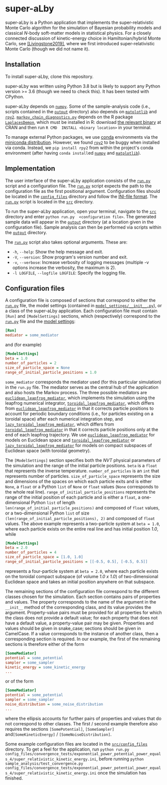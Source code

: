 # super-aLby
super-aLby is a Python application that implements the super-relativistic Monte Carlo algorithm for the simulation of 
Bayesian probability models and classical *N*-body soft-matter models in statistical physics. For a closely connected 
discussion of kinetic-energy choice in Hamiltonian/hybrid Monte Carlo, see [\[Livingstone2019\]](
https://academic.oup.com/biomet/article-abstract/106/2/303/5476364), where we first introduced super-relativistic Monte 
Carlo (though we did not name it).

## Installation

To install super-aLby, clone this repository.

super-aLby was written using Python 3.8 but is likely to support any Python version >= 3.6 (though we need to check 
this). It has been tested with CPython.

super-aLby depends on [`numpy`](https://numpy.org). Some of the sample-analysis code (i.e., scripts contained in the 
[`output`](src/output) directory) also depends on [`matplotlib`](https://matplotlib.org) and [`rpy2`](
https://rpy2.github.io). [`markov_chain_diagnostics.py`](src/output/markov_chain_diagnostics.py) depends on the R 
package [`LaplacesDemon`](https://cran.r-project.org/web/packages/LaplacesDemon/), which must be installed in R: 
download [the relevant binary](https://cran.r-project.org/web/packages/LaplacesDemon/) at CRAN and then run `R CMD 
INSTALL <binary location>` in your terminal.

To manage external Python packages, we use [conda](https://docs.conda.io/projects/conda/en/latest/) environments via 
the [miniconda distribution](https://docs.conda.io/en/latest/miniconda.html). However, we found [`rpy2`](
https://rpy2.github.io) to be buggy when installed via conda. Instead, we `pip install rpy2` from within the project's 
conda environment (after having `conda install`ed [`numpy`](https://numpy.org) and [`matplotlib`](
https://matplotlib.org)).

## Implementation

The user interface of the super-aLby application consists of the [`run.py`](src/run.py) script and a configuration 
file. The [`run.py`](src/run.py) script expects the path to the configuration file as the first positional argument. 
Configuration files should be located in the [`config_files`](src/config_files) directory and follow the [INI-file 
format](https://en.wikipedia.org/wiki/INI_file). The [`run.py`](src/run.py) script is located in the [`src`](src) 
directory. 

To run the super-aLby application, open your terminal, navigate to the [`src`](src) directory and enter `python run.py 
<configuration file>`. The generated sample data will appear in the [`output`](src/output) directory (at a location 
given in the configuration file). Sample analysis can then be performed via scripts within the [`output`](src/output) 
directory.

The [`run.py`](src/run.py) script also takes optional arguments. These are:
- `-h`, `--help`: Show the help message and exit.
- `-V`, `--version`: Show program's version number and exit.
- `-v`, `--verbose`: Increase verbosity of logging messages (multiple -v options increase the verbosity, the maximum is 
2).
- `-l LOGFILE`, `--logfile LOGFILE`: Specify the logging file. 

## Configuration files

A configuration file is composed of sections that correspond to either the [`run.py`](src/run.py) file, the model 
settings (contained in [`model_settings/__init__.py`](src/model_settings/__init__.py)), or a class of the super-aLby 
application. Each configuration file must contain `[Run]` and `[ModelSettings]` sections, which (respectively) 
correspond to the [`run.py`](src/run.py) file and the [model settings](src/model_settings/__init__.py):

```INI
[Run]
mediator = some_mediator
```

and (for example)

```INI
[ModelSettings]
beta = 1.0
number_of_particles = 2
size_of_particle_space = None
range_of_initial_particle_positions = 1.0
```

`some_mediator` corresponds the mediator used (for this particular simulation) in the `run.py` file. The mediator 
serves as the central hub of the application and also hosts the Markov process. The three possible mediators are 
[`euclidean_leapfrog_mediator`](src/mediator/euclidean_leapfrog_mediator.py), which implements the simulation using the 
leapfrog numerical integrator, [`toroidal_leapfrog_mediator`](src/mediator/toroidal_leapfrog_mediator.py), which 
differs from [`euclidean_leapfrog_mediator`](src/mediator/euclidean_leapfrog_mediator.py) in that it corrects particle 
positions to account for periodic boundary conditions (i.e., for particles existing on a toroidal space) after each 
numerical integration step, and [`lazy_toroidal_leapfrog_mediator`](src/mediator/lazy_toroidal_leapfrog_mediator.py), 
which differs from [`toroidal_leapfrog_mediator`](src/mediator/toroidal_leapfrog_mediator.py) in that it corrects 
particle positions only at the end of each leapfrog trajectory. We use [`euclidean_leapfrog_mediator`](
src/mediator/euclidean_leapfrog_mediator.py) for models on Euclidean space and [`toroidal_leapfrog_mediator`](
src/mediator/toroidal_leapfrog_mediator.py) or [`lazy_toroidal_leapfrog_mediator`](
src/mediator/lazy_toroidal_leapfrog_mediator.py) for models on compact subspaces of Euclidean space (with toroidal 
geometry).

The ```[ModelSettings]``` section specifies both the *NVT* physical parameters of the simulation and the range of the 
initial particle positions. `beta` is a `float` that represents the inverse temperature. `number_of_particles` is an 
`int` that represents number of particles. `size_of_particle_space` represents the size and dimensions of the spaces on 
which each particle exits and is either `None`, a `float` or a Python `list` of `None` or `float` values (`None` 
corresponds to the whole real line). `range_of_initial_particle_positions` represents the range of the initial position 
of each particle and is either a `float`, a one-dimensional Python `list` of length 
`len(range_of_initial_particle_positions)` and composed of `float` values, or a two-dimensional Python `list` of size 
`(len(range_of_initial_particle_positions), 2)` and composed of `float` values. The above example represents a 
two-particle system at `beta = 1.0`, where each particle exists on the entire real line and has initial position *1.0*, 
while

```INI
[ModelSettings]
beta = 2.0
number_of_particles = 4
size_of_particle_space = [1.0, 1.0]
range_of_initial_particle_positions = [[-0.5, 0.5], [-0.5, 0.5]]
```

represents a four-particle system at `beta = 2.0`, where each particle exists on the toroidal compact subspace (of 
volume *1.0 x 1.0*) of two-dimensional Euclidean space and takes an initial position anywhere on that subspace.

The remaining sections of the configuration file correspond to the different classes chosen for the simulation. Each 
section contains pairs of properties and values. The property corresponds to the name of the argument in the `__init__` 
method of the corresponding class, and its value provides the argument. Property-value pairs must be provided for all 
properties for which the class does not provide a default value; for each property that does not have a default value, 
a property-value pair may be given. Properties and values should be given in snake_case; sections should be given in 
CamelCase. If a value corresponds to the instance of another class, then a corresponding section is required. In our 
example, the first of the remaining sections is therefore either of the form

```INI
[SomeMediator]
potential = some_potential
sampler = some_sampler
kinetic_energy = some_kinetic_energy
...
```

or of the form

```INI
[SomeMediator]
potential = some_potential
sampler = some_sampler
noise_distribution = some_noise_distribution
...
```

where the ellipsis accounts for further pairs of properties and values that do not correspond to other classes. The 
first / second example therefore also requires the sections `[SomePotential]`, `[SomeSampler]` and`[SomeKineticEnergy]` 
/ `[SomeNoiseDistribution]`. 

Some example configuration files are located in the [`src/config_files`](src/config_files) directory. To get a feel for 
the application, run `python run.py 
config_files/convergence_tests/exponential_power_potential_power_equals_4/super_relativistic_kinetic_energy.ini`, 
before running `python sample_analysis/test_convergence.py 
config_files/convergence_tests/exponential_power_potential_power_equals_4/super_relativistic_kinetic_energy.ini` 
once the simulation has finished. 
